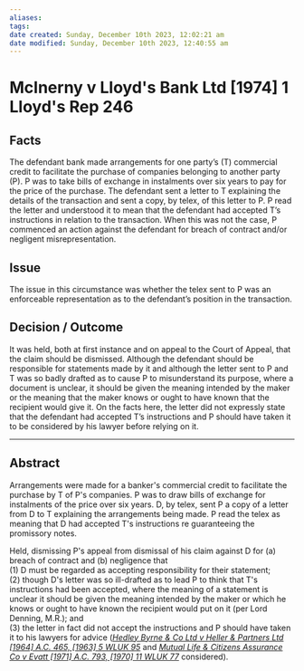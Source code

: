```yaml
---
aliases: 
tags: 
date created: Sunday, December 10th 2023, 12:02:21 am
date modified: Sunday, December 10th 2023, 12:40:55 am
---
```


# McInerny v Lloyd's Bank Ltd [1974] 1 Lloyd's Rep 246

## Facts

The defendant bank made arrangements for one party’s (T) commercial credit to facilitate the purchase of companies belonging to another party (P). P was to take bills of exchange in instalments over six years to pay for the price of the purchase. The defendant sent a letter to T explaining the details of the transaction and sent a copy, by telex, of this letter to P. P read the letter and understood it to mean that the defendant had accepted T’s instructions in relation to the transaction. When this was not the case, P commenced an action against the defendant for breach of contract and/or negligent misrepresentation.

## Issue

The issue in this circumstance was whether the telex sent to P was an enforceable representation as to the defendant’s position in the transaction.

## Decision / Outcome

It was held, both at first instance and on appeal to the Court of Appeal, that the claim should be dismissed. Although the defendant should be responsible for statements made by it and although the letter sent to P and T was so badly drafted as to cause P to misunderstand its purpose, where a document is unclear, it should be given the meaning intended by the maker or the meaning that the maker knows or ought to have known that the recipient would give it. On the facts here, the letter did not expressly state that the defendant had accepted T’s instructions and P should have taken it to be considered by his lawyer before relying on it.

---

## Abstract

Arrangements were made for a banker's commercial credit to facilitate the purchase by T of P's companies. P was to draw bills of exchange for instalments of the price over six years. D, by telex, sent P a copy of a letter from D to T explaining the arrangements being made. P read the telex as meaning that D had accepted T's instructions re guaranteeing the promissory notes.

Held, dismissing P's appeal from dismissal of his claim against D for (a) breach of contract and (b) negligence that  
(1) D must be regarded as accepting responsibility for their statement;  
(2) though D's letter was so ill-drafted as to lead P to think that T's instructions had been accepted, where the meaning of a statement is unclear it should be given the meaning intended by the maker or which he knows or ought to have known the recipient would put on it (per Lord Denning, M.R.); and  
(3) the letter in fact did not accept the instructions and P should have taken it to his lawyers for advice (_[Hedley Byrne & Co Ltd v Heller & Partners Ltd [1964] A.C. 465, [1963] 5 WLUK 95](https://uk.westlaw.com/Document/IBC23A100E42711DA8FC2A0F0355337E9/View/FullText.html?originationContext=document&transitionType=DocumentItem&ppcid=90fffd95fa3c49209e70ae3fec8069a8&contextData=(sc.Default))_ and _[Mutual Life & Citizens Assurance Co v Evatt [1971] A.C. 793, [1970] 11 WLUK 77](https://uk.westlaw.com/Document/I09EC0B20E42811DA8FC2A0F0355337E9/View/FullText.html?originationContext=document&transitionType=DocumentItem&ppcid=90fffd95fa3c49209e70ae3fec8069a8&contextData=(sc.Default))_ considered).
